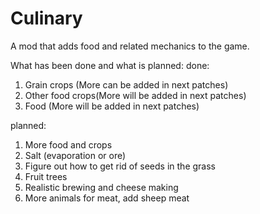 # Culinary
A mod that adds food and related mechanics to the game.

What has been done and what is planned:
done:
1. Grain crops (More can be added in next patches)
2. Other food crops(More will be added in next patches)
3. Food (More will be added in next patches)

planned:
1. More food and crops
2. Salt (evaporation or ore)
3. Figure out how to get rid of seeds in the grass
4. Fruit trees
5. Realistic brewing and cheese making
6. More animals for meat, add sheep meat
